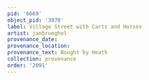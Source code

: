 ```yaml
---
pid: '6669'
object_pid: '3870'
label: Village Street with Carts and Horses
artist: janbrueghel
provenance_date:
provenance_location:
provenance_text: Bought by Heath
collection: provenance
order: '2091'
---
```

